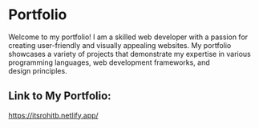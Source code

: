 
# Portfolio
Welcome to my portfolio! I am a skilled web developer with a passion for creating user-friendly and visually appealing websites. My portfolio showcases a variety of projects that demonstrate my expertise in various programming languages, web development frameworks, and design principles.


## Link to My Portfolio:

https://itsrohitb.netlify.app/



